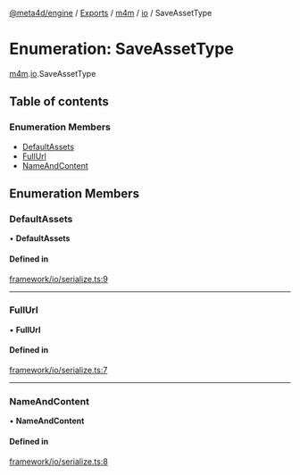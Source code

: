 [@meta4d/engine](../README.md) / [Exports](../modules.md) / [m4m](../modules/m4m.md) / [io](../modules/m4m.io.md) / SaveAssetType

# Enumeration: SaveAssetType

[m4m](../modules/m4m.md).[io](../modules/m4m.io.md).SaveAssetType

## Table of contents

### Enumeration Members

- [DefaultAssets](m4m.io.SaveAssetType.md#defaultassets)
- [FullUrl](m4m.io.SaveAssetType.md#fullurl)
- [NameAndContent](m4m.io.SaveAssetType.md#nameandcontent)

## Enumeration Members

### DefaultAssets

• **DefaultAssets**

#### Defined in

[framework/io/serialize.ts:9](https://github.com/meta4d-me/meta4d-engine/blob/cf6bfe6/src/framework/io/serialize.ts#L9)

___

### FullUrl

• **FullUrl**

#### Defined in

[framework/io/serialize.ts:7](https://github.com/meta4d-me/meta4d-engine/blob/cf6bfe6/src/framework/io/serialize.ts#L7)

___

### NameAndContent

• **NameAndContent**

#### Defined in

[framework/io/serialize.ts:8](https://github.com/meta4d-me/meta4d-engine/blob/cf6bfe6/src/framework/io/serialize.ts#L8)
